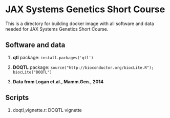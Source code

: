 # JAX Systems Genetics Short Course

This is a directory for building docker image with all software and data needed for JAX Systems Genetics Short Course.

## Software and data

1) **qtl** package:
   `install.packages('qtl')`
   
2) **DOQTL** package:
   `source("http://bioconductor.org/biocLite.R"); biocLite("DOQTL")`

3) **Data from Logan et.al., Mamm.Gen., 2014**

## Scripts

 1) doqtl_vignette.r: DOQTL vignette


